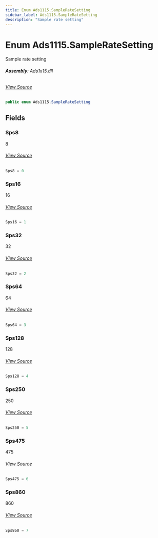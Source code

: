 ```yaml
---
title: Enum Ads1115.SampleRateSetting
sidebar_label: Ads1115.SampleRateSetting
description: "Sample rate setting"
---
```

# Enum Ads1115.SampleRateSetting
Sample rate setting

###### **Assembly**: Ads1x15.dll
###### [View Source](https://github.com/WildernessLabs/Meadow.Foundation.git/blob/develop/Source/Meadow.Foundation.Peripherals/ICs.ADC.Ads1x15/Driver/Drivers/Ads1115.cs#L13)
```csharp title="Declaration"
public enum Ads1115.SampleRateSetting
```
## Fields
### Sps8
8
###### [View Source](https://github.com/WildernessLabs/Meadow.Foundation.git/blob/develop/Source/Meadow.Foundation.Peripherals/ICs.ADC.Ads1x15/Driver/Drivers/Ads1115.cs#L18)
```csharp title="Declaration"
Sps8 = 0
```
### Sps16
16
###### [View Source](https://github.com/WildernessLabs/Meadow.Foundation.git/blob/develop/Source/Meadow.Foundation.Peripherals/ICs.ADC.Ads1x15/Driver/Drivers/Ads1115.cs#L22)
```csharp title="Declaration"
Sps16 = 1
```
### Sps32
32
###### [View Source](https://github.com/WildernessLabs/Meadow.Foundation.git/blob/develop/Source/Meadow.Foundation.Peripherals/ICs.ADC.Ads1x15/Driver/Drivers/Ads1115.cs#L26)
```csharp title="Declaration"
Sps32 = 2
```
### Sps64
64
###### [View Source](https://github.com/WildernessLabs/Meadow.Foundation.git/blob/develop/Source/Meadow.Foundation.Peripherals/ICs.ADC.Ads1x15/Driver/Drivers/Ads1115.cs#L30)
```csharp title="Declaration"
Sps64 = 3
```
### Sps128
128
###### [View Source](https://github.com/WildernessLabs/Meadow.Foundation.git/blob/develop/Source/Meadow.Foundation.Peripherals/ICs.ADC.Ads1x15/Driver/Drivers/Ads1115.cs#L34)
```csharp title="Declaration"
Sps128 = 4
```
### Sps250
250
###### [View Source](https://github.com/WildernessLabs/Meadow.Foundation.git/blob/develop/Source/Meadow.Foundation.Peripherals/ICs.ADC.Ads1x15/Driver/Drivers/Ads1115.cs#L38)
```csharp title="Declaration"
Sps250 = 5
```
### Sps475
475
###### [View Source](https://github.com/WildernessLabs/Meadow.Foundation.git/blob/develop/Source/Meadow.Foundation.Peripherals/ICs.ADC.Ads1x15/Driver/Drivers/Ads1115.cs#L42)
```csharp title="Declaration"
Sps475 = 6
```
### Sps860
860
###### [View Source](https://github.com/WildernessLabs/Meadow.Foundation.git/blob/develop/Source/Meadow.Foundation.Peripherals/ICs.ADC.Ads1x15/Driver/Drivers/Ads1115.cs#L46)
```csharp title="Declaration"
Sps860 = 7
```
